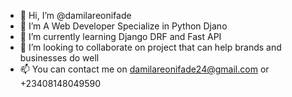 - 👋 Hi, I’m @damilareonifade
- 👀 I’m A Web Developer Specialize in Python Djano
- 🌱 I’m currently learning Django DRF and Fast API
- 💞️ I’m looking to collaborate on project that can help brands and businesses do well
- 📫 You can contact me on damilareonifade24@gmail.com or +23408148049590

